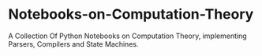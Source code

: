 # Notebooks-on-Computation-Theory
A Collection Of Python Notebooks on Computation Theory, implementing Parsers, Compilers and State Machines.
